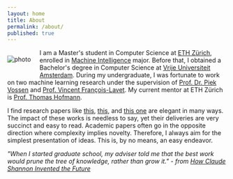 ```yaml
---
layout: home
title: About
permalink: /about/
published: true
---
```


<img src="../assets/images/face.jpg" alt="photo" style="float: left; max-width:150px; padding-right: 20px; padding-top: 15px; padding-bottom: 20px"/>

I am a Master's student in Computer Science at [ETH Zürich](https://ethz.ch/en.html), enrolled in [Machine Intelligence](https://inf.ethz.ch/studies/master/master-cs-2020.html) major. Before that, I obtained a Bachelor's degree in Computer Science at [Vrije Universiteit Amsterdam](https://vu.nl/en). During my undergraduate, I was fortunate to work on two machine learning research under the supervision of [Prof. Dr. Piek Vossen](https://vossen.info/) and [Prof. Vincent François-Lavet](http://vincent.francois-l.be/). My current mentor at ETH Zürich is [Prof. Thomas Hofmann](http://www.da.inf.ethz.ch/people/ThomasHofmann).

I find research papers like [this](https://www.jmlr.org/papers/volume3/bengio03a/bengio03a.pdf), [this](https://arxiv.org/pdf/1312.6199.pdf), and [this one](https://arxiv.org/pdf/2111.00876.pdf) are elegant in many ways. The impact of these works is needless to say, yet their deliveries are very succinct and easy to read. Academic papers often go in the opposite direction where complexity implies novelty. Therefore, I always aim for the simplest presentation of ideas. This is, by no means, an easy endeavor.

*"When I started graduate school, my adviser told me that the best work would prune the tree of knowledge, rather than grow it." - from [How Claude Shannon Invented the Future](https://www.quantamagazine.org/how-claude-shannons-information-theory-invented-the-future-20201222/#comments)*